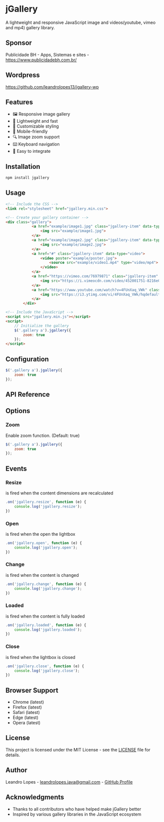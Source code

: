 # jGallery

A lightweight and responsive JavaScript image and videos(youtube, vimeo and mp4) gallery library.

## Sponsor

Publicidade BH - Apps, Sistemas e sites - https://www.publicidadebh.com.br/

## Wordpress

https://github.com/leandrolopes13/jgallery-wp

## Features

- 🖼️ Responsive image gallery
- 🚀 Lightweight and fast
- 🎨 Customizable styling
- 📱 Mobile-friendly
- 🔍 Image zoom support
- ⌨️ Keyboard navigation
- 🎯 Easy to integrate

## Installation

```bash
npm install jgallery
```

## Usage

```html
<!-- Include the CSS -->
<link rel="stylesheet" href="jgallery.min.css">

<!-- Create your gallery container -->
<div class="gallery">
			<a href="example/image1.jpg" class="jgallery-item" data-type="image">
				<img src="example/image1.jpg">
			</a>
			<a href="example/image2.jpg" class="jgallery-item" data-type="image">
				<img src="example/image2.jpg">
			</a>
			<a href="#" class="jgallery-item" data-type="video">
				<video poster="example/poster.jpg">
					<source src="example/video1.mp4" type="video/mp4">
				</video>
			</a>
			<a href="https://vimeo.com/76979871" class="jgallery-item" data-type="video">
				<img src="https://i.vimeocdn.com/video/452001751-8216e0571c251a09d7a8387550942d89f7f86f6398f8ed886e639b0dd50d3c90-d_260x163">
			</a>
			<a href="https://www.youtube.com/watch?v=4FUnXaq_VWk" class="jgallery-item" data-type="video">
				<img src="https://i3.ytimg.com/vi/4FUnXaq_VWk/hqdefault.jpg">
			</a>
		</div>

<!-- Include the JavaScript -->
<script src="jgallery.min.js"></script>
<script>
    // Initialize the gallery
    $('.gallery a').jgallery({
        zoom: true
    });
</script>
```

## Configuration

```javascript
$('.gallery a').jgallery({
	zoom: true
});
```

## API Reference

## Options
### Zoom
Enable zoom function. (Default: true)
```javascript
$('.gallery a').jgallery({
	zoom: true
});
```

## Events
### Resize
is fired when the content dimensions are recalculated
```javascript
.on('jgallery.resize', function (e) {
	console.log('jgallery.resize');
})
```
### Open
is fired when the open the lightbox
```javascript
.on('jgallery.open', function (e) {
	console.log('jgallery.open');
})
```
### Change
is fired when the content is changed
```javascript
.on('jgallery.change', function (e) {
	console.log('jgallery.change');
})
```
### Loaded
is fired when the content is fully loaded
```javascript
.on('jgallery.loaded', function (e) {
	console.log('jgallery.loaded');
})
```
### Close
is fired when the lightbox is closed
```javascript
.on('jgallery.close', function (e) {
	console.log('jgallery.close');
})
```

## Browser Support

- Chrome (latest)
- Firefox (latest)
- Safari (latest)
- Edge (latest)
- Opera (latest)

## License

This project is licensed under the MIT License - see the [LICENSE](LICENSE) file for details.

## Author

Leandro Lopes - leandrolopes.java@gmail.com - [GitHub Profile](https://github.com/leandrolopes13)

## Acknowledgments

- Thanks to all contributors who have helped make jGallery better
- Inspired by various gallery libraries in the JavaScript ecosystem
